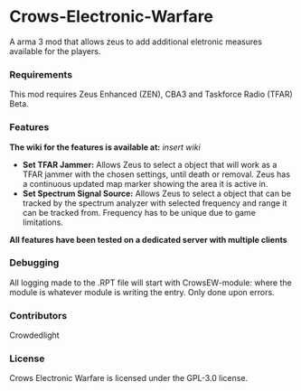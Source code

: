 # Crows-Electronic-Warfare
A arma 3 mod that allows zeus to add additional eletronic measures available for the players. 

### Requirements
This mod requires Zeus Enhanced (ZEN), CBA3 and Taskforce Radio (TFAR) Beta. 

### Features

**The wiki for the features is available at:** *insert wiki* 

* **Set TFAR Jammer:** Allows Zeus to select a object that will work as a TFAR jammer with the chosen settings, until death or removal. Zeus has a continuous updated map marker showing the area it is active in.
* **Set Spectrum Signal Source:** Allows Zeus to select a object that can be tracked by the spectrum analyzer with selected frequency and range it can be tracked from. Frequency has to be unique due to game limitations. 

**All features have been tested on a dedicated server with multiple clients**

### Debugging
All logging made to the .RPT file will start with CrowsEW-module: where the module is whatever module is writing the entry. Only done upon errors.

### Contributors
Crowdedlight

### License 
Crows Electronic Warfare is licensed under the GPL-3.0 license.